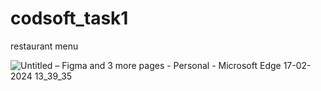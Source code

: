 # codsoft_task1
restaurant menu

![Untitled – Figma and 3 more pages - Personal - Microsoft​ Edge 17-02-2024 13_39_35](https://github.com/devipriyaragothman/codsoft_task1/assets/160324847/8ae1f5c0-abb2-4c21-9f97-16475e3743c1)

